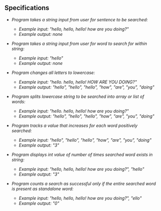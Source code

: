 ## Specifications

* _Program takes a string input from user for sentence to be searched:_
	* _Example input: "hello, hello, hello! how are you doing?"_
	* _Example output: none_

* _Program takes a string input from user for word to search for within string:_
	* _Example input: "hello"_
	* _Example output: none_

* _Program changes all letters to lowercase:_
	* _Example input: "hello. hello, hello! HOW ARE YOU DOING?"_
	* _Example output: "hello", "hello", "hello", "how", "are", "you", "doing"_

* _Program splits lowercase string to be searched into array or list of words:_
	* _Example input: "hello. hello, hello! how are you doing?"_
	* _Example output: "hello", "hello", "hello", "how", "are", "you", "doing"_

* _Program tracks a value that increases for each word positively searched:_
	* _Example input: "hello", "hello", "hello", "how", "are", "you", "doing"_
	* _Example output: "3"_

* _Program displays int value of number of times searched word exists in string:_
	* _Example input: "hello, hello, hello! how are you doing?", "hello"_
	* _Example output: "3"_

* _Program counts a search as successful only if the entire searched word is present as standalone word:_
	* _Example input: "hello, hello, hello! how are you doing?", "ello"_
	* _Example output: "0"_
